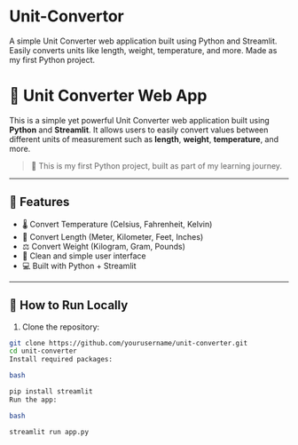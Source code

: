 # Unit-Convertor
A simple Unit Converter web application built using Python and Streamlit. Easily converts units like length, weight, temperature, and more. Made as my first Python project.

# 🧮 Unit Converter Web App

This is a simple yet powerful Unit Converter web application built using **Python** and **Streamlit**. It allows users to easily convert values between different units of measurement such as **length**, **weight**, **temperature**, and more.

> 🚀 This is my first Python project, built as part of my learning journey.

---

## 🔧 Features

- 🌡 Convert Temperature (Celsius, Fahrenheit, Kelvin)
- 📏 Convert Length (Meter, Kilometer, Feet, Inches)
- ⚖ Convert Weight (Kilogram, Gram, Pounds)
- 🎯 Clean and simple user interface
- 💻 Built with Python + Streamlit

---

## 🚀 How to Run Locally

1. Clone the repository:

```bash
git clone https://github.com/yourusername/unit-converter.git
cd unit-converter
Install required packages:

bash

pip install streamlit
Run the app:

bash

streamlit run app.py


